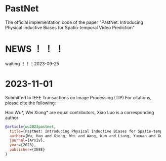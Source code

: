 # PastNet
The official implementation code of the paper "PastNet: Introducing Physical Inductive Biases for Spatio-temporal Video Prediction"
# NEWS ！ ！ ！
waiting ！！！2023-09-25

# 2023-11-01
Submitted to IEEE Transactions on Image Processing (TIP) For citations, please cite the following:

Hao Wu*, Wei Xiong* are equal contributors, Xiao Luo is a corresponding author
```bibtex
@article{wu2023pastnet,
  title={PastNet: Introducing Physical Inductive Biases for Spatio-temporal Video Prediction},
  author={Wu, Hao and Xiong, Wei and Wang, Kun and Liang, Yuxuan and Xu, Fan and Chen, Chong and Hua, Xian-Sheng and Luo, Xiao and Wang, Haixin},
  journal={Arxiv},
  year={2023},
  publisher={IEEE}
}
